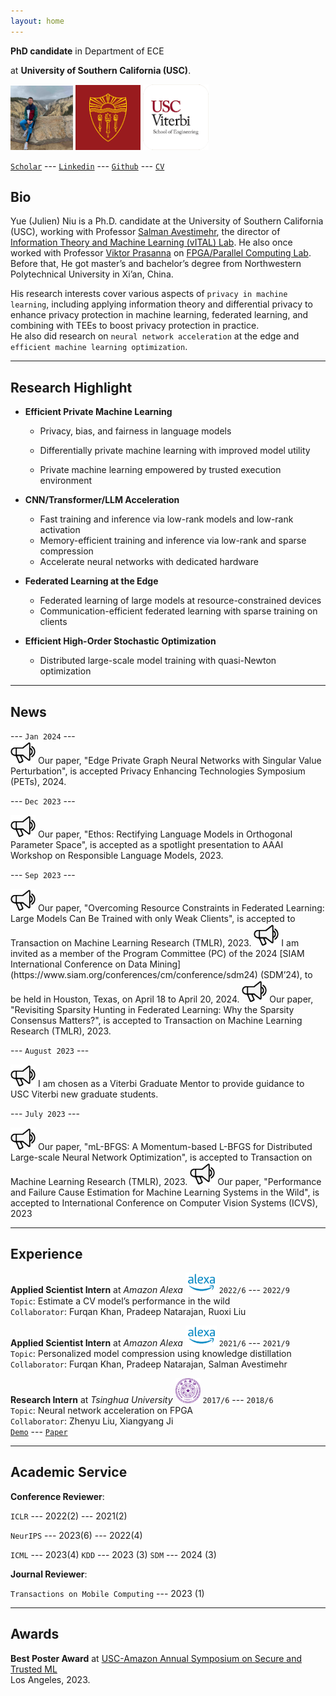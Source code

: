```yaml
---
layout: home
---
```


**PhD candidate** in Department of ECE 

at **University of Southern California (USC)**.

<img src="assets/fig/yellowstone.jpeg" alt="drawing" width="100"/>
<img src="assets/fig/usc.png" alt="drawing" width="104"/>
<img src="assets/fig/viterbi.png" alt="drawing" width="105"/>

[`Scholar`](https://scholar.google.com/citations?user=J7vQ-QEAAAAJ&hl=en) ---
[`Linkedin`](https://www.linkedin.com/in/yue-niu-a3084216a/) ---
[`Github`](https://github.com/yuehniu) ---
[`CV`](https://drive.google.com/file/d/1kSlH8tRNY-JdNR_AdII9WraQwunO0BwR/view?usp=sharing)

## Bio  
  Yue (Julien) Niu is a Ph.D. candidate at the University of Southern California (USC), 
  working with Professor [Salman Avestimehr](https://www.avestimehr.com/), 
  the director of [Information Theory and Machine Learning (vITAL) Lab](https://www.avestimehr.com/vital-lab). 
  He also once worked with Professor [Viktor Prasanna](https://sites.usc.edu/prasanna/) 
  on [FPGA/Parallel Computing Lab](https://fpga.usc.edu/). 
  Before that, He got master’s and bachelor’s degree from Northwestern Polytechnical University in Xi’an, China.
  
  His research interests cover various aspects of `privacy in machine learning`, 
  including applying information theory and differential privacy 
  to enhance privacy protection in machine learning, federated learning, and 
  combining with TEEs to boost privacy protection in practice.  
  He also did research on `neural network acceleration` at the edge and `efficient machine learning optimization`.

---
  
## Research Highlight

  - **Efficient Private Machine Learning**

    - Privacy, bias, and fairness in language models
    
    - Differentially private machine learning with improved model utility

    - Private machine learning empowered by trusted execution environment

  - **CNN/Transformer/LLM Acceleration**

    - Fast training and inference via low-rank models and low-rank activation
    - Memory-efficient training and inference via low-rank and sparse compression
    - Accelerate neural networks with dedicated hardware

  - **Federated Learning at the Edge**
  
    - Federated learning of large models at resource-constrained devices
    - Communication-efficient federated learning with sparse training on clients

  - **Efficient High-Order Stochastic Optimization**
    
    - Distributed large-scale model training with quasi-Newton optimization

---

## News

--- `Jan 2024` ---  
<img src="assets/fig/new.png" alt="drawing" width="40"/>
Our paper, "Edge Private Graph Neural Networks with Singular Value Perturbation",
is accepted Privacy Enhancing Technologies Symposium (PETs), 2024.

--- `Dec 2023` ---

<img src="assets/fig/new.png" alt="drawing" width="40"/>
Our paper, "Ethos: Rectifying Language Models in Orthogonal Parameter Space",
is accepted as a spotlight presentation to AAAI Workshop on Responsible Language Models, 2023.

--- `Sep 2023` ---

<img src="assets/fig/new.png" alt="drawing" width="40"/>
Our paper, "Overcoming Resource Constraints in Federated Learning: Large Models Can Be Trained with only Weak Clients",
is accepted to Transaction on Machine Learning Research (TMLR), 2023.

<img src="assets/fig/new.png" alt="drawing" width="40"/>
I am invited as a member of the Program Committee (PC) of the 2024 [SIAM International Conference on Data Mining](https://www.siam.org/conferences/cm/conference/sdm24) (SDM’24), 
to be held in Houston, Texas, on April 18 to April 20, 2024.

<img src="assets/fig/new.png" alt="drawing" width="40"/>
Our paper, "Revisiting Sparsity Hunting in Federated Learning: Why the Sparsity Consensus Matters?",
is accepted to Transaction on Machine Learning Research (TMLR), 2023.

--- `August 2023` ---

<img src="assets/fig/new.png" alt="drawing" width="40"/>
I am chosen as a Viterbi Graduate Mentor to provide guidance to USC Viterbi new graduate students.

--- `July 2023` ---

<img src="assets/fig/new.png" alt="drawing" width="40"/>
Our paper, "mL-BFGS: A Momentum-based L-BFGS for Distributed Large-scale Neural Network Optimization",
is accepted to Transaction on Machine Learning Research (TMLR), 2023.

<img src="assets/fig/new.png" alt="drawing" width="40"/>
Our paper, "Performance and Failure Cause Estimation for Machine Learning Systems in the Wild", 
is accepted to International Conference on Computer Vision Systems (ICVS), 2023

---

## Experience

**Applied Scientist Intern** at *Amazon Alexa* <img src="assets/fig/alexa.png" alt="drawing" width="50"/>
`2022/6` --- `2022/9`  
`Topic`: Estimate a CV model’s performance in the wild  
`Collaborator`: Furqan Khan, Pradeep Natarajan, Ruoxi Liu

**Applied Scientist Intern** at *Amazon Alexa* <img src="assets/fig/alexa.png" alt="drawing" width="50"/>
`2021/6` --- `2021/9`  
`Topic`: Personalized model compression using knowledge distillation  
`Collaborator`: Furqan Khan, Pradeep Natarajan, Salman Avestimehr

**Research Intern** at *Tsinghua University* <img src="assets/fig/tsinghua.png" alt="drawing" width="40"/>
`2017/6` --- `2018/6`  
`Topic`: Neural network acceleration on FPGA  
`Collaborator`: Zhenyu Liu, Xiangyang Ji  
[`Demo`](https://youtu.be/eFW8OTIur38) --- [`Paper`](https://ieeexplore.ieee.org/abstract/document/8309067)

---

## Academic Service

**Conference Reviewer**: 

`ICLR` --- 2022(2) --- 2021(2)

`NeurIPS` --- 2023(6) --- 2022(4)

`ICML` --- 2023(4)    `KDD` --- 2023 (3)    `SDM` --- 2024 (3)

**Journal Reviewer**:

`Transactions on Mobile Computing` --- 2023 (1)

---

## Awards

**Best Poster Award** at [USC-Amazon Annual Symposium on Secure and Trusted ML](https://trustedai.usc.edu/)  
Los Angeles, 2023.